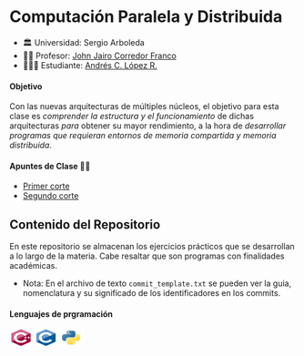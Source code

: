 # Computación Paralela y Distribuida
- 🏛 Universidad: Sergio Arboleda
- 👨‍🏫 Profesor: [John Jairo Corredor Franco](https://github.com/corredor-john/corredor-john)
- 👨🏻‍💻 Estudiante: [Andrés C. López R.](https://github.com/ACLXRD)

#### Objetivo 
Con las nuevas arquitecturas de múltiples núcleos, el objetivo para esta clase es <em>comprender la estructura y el funcionamiento</em> de dichas arquitecturas <em>para</em> obtener su mayor rendimiento, a la hora de <em>desarrollar programas que requieran entornos de memoria compartida y memoria distribuida</em>.

#### Apuntes de Clase ✍🏻
- [Primer corte](https://drive.google.com/drive/folders/1bSSGWXae9LOlL0mhnv9a1AVnyrN3fWAi?usp=sharing)
- [Segundo corte](https://drive.google.com/drive/folders/1-NXk9jI6g5Dw2_uKaebkC9CeZUSvkHyW?usp=sharing)

## Contenido del Repositorio
En este repositorio se almacenan los ejercicios prácticos que se desarrollan a lo largo de la materia. Cabe resaltar que son programas con finalidades académicas.
- Nota: En el archivo de texto <code>commit_template.txt</code> se pueden ver la guia, nomenclatura y su significado de los identificadores en los commits.

#### Lenguajes de prgramación
<div dir="auto">
  <img align="center" alt="C++" height="30" width="40" src="https://raw.githubusercontent.com/devicons/devicon/master/icons/cplusplus/cplusplus-original.svg" style="max-width: 100%;">
  <img align="center" alt="C" height="30" width="40" src="https://raw.githubusercontent.com/devicons/devicon/master/icons/c/c-original.svg" style="max-width: 100%;">
  <img align="center" alt="Python" height="30" width="40" src="https://raw.githubusercontent.com/devicons/devicon/master/icons/python/python-original.svg" style="max-width: 100%;">
</div>


